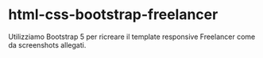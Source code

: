 # html-css-bootstrap-freelancer
Utilizziamo Bootstrap 5 per ricreare il template responsive Freelancer come da screenshots allegati.